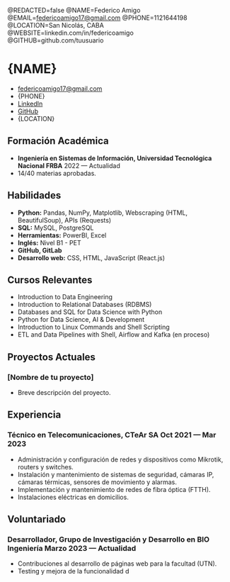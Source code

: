 @REDACTED=false
@NAME=Federico Amigo
@EMAIL=federicoamigo17@gmail.com
@PHONE=1121644198
@LOCATION=San Nicolás, CABA
@WEBSITE=linkedin.com/in/federicoamigo
@GITHUB=github.com/tuusuario

# {NAME}

<div class="section headerInfo">

- [federicoamigo17@gmail.com](mailto:federicoamigo17@gmail.com)
- {PHONE}
- [LinkedIn](https://linkedin.com/in/federicoamigo)
- [GitHub](https://github.com/tuusuario)
- {LOCATION}

</div>

## Formación Académica

- **Ingeniería en Sistemas de Información, Universidad Tecnológica Nacional FRBA** <span class="spacer"></span> 2022 &mdash; Actualidad
-  14/40 materias aprobadas.

## Habilidades

- **Python:** Pandas, NumPy, Matplotlib, Webscraping (HTML, BeautifulSoup), APIs (Requests)
- **SQL:** MySQL, PostgreSQL
- **Herramientas:** PowerBI, Excel
- **Inglés:** Nivel B1 - PET
- **GitHub, GitLab**
- **Desarrollo web:** CSS, HTML, JavaScript (React.js)



## Cursos Relevantes

- Introduction to Data Engineering
- Introduction to Relational Databases (RDBMS)
- Databases and SQL for Data Science with Python
- Python for Data Science, AI & Development
- Introduction to Linux Commands and Shell Scripting
- ETL and Data Pipelines with Shell, Airflow and Kafka (en proceso)

## Proyectos Actuales

### [Nombre de tu proyecto]

- Breve descripción del proyecto.

## Experiencia

### Técnico en Telecomunicaciones, CTeAr SA <span class="spacer"></span> Oct 2021 &mdash; Mar 2023

- Administración y configuración de redes y dispositivos como Mikrotik, routers y switches.
- Instalación y mantenimiento de sistemas de seguridad, cámaras IP, cámaras térmicas, sensores de movimiento y alarmas.
- Implementación y mantenimiento de redes de fibra óptica (FTTH).
- Instalaciones eléctricas en domicilios.

## Voluntariado

### Desarrollador, Grupo de Investigación y Desarrollo en BIO Ingeniería <span class="spacer"></span> Marzo 2023 — Actualidad

- Contribuciones al desarrollo de páginas web para la facultad (UTN).
- Testing y mejora de la funcionalidad d